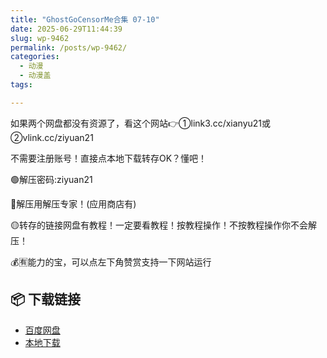 ```yaml
---
title: "GhostGoCensorMe合集 07-10"
date: 2025-06-29T11:44:39
slug: wp-9462
permalink: /posts/wp-9462/
categories:
  - 动漫
  - 动漫盖
tags:

---
```


如果两个网盘都没有资源了，看这个网站👉①link3.cc/xianyu21或②vlink.cc/ziyuan21

不需要注册账号！直接点本地下载转存OK？懂吧！

🟢解压密码:ziyuan21

🔵解压用解压专家！(应用商店有)

🟡转存的链接网盘有教程！一定要看教程！按教程操作！不按教程操作你不会解压！

💰🈶能力的宝，可以点左下角赞赏支持一下网站运行

## 📦 下载链接
- [百度网盘](https://blziyuan21.com/pay-download/9462?key=d4f9eb6f41&down_id=0)
- [本地下载](https://blziyuan21.com/pay-download/9462?key=d4f9eb6f41&down_id=1)

